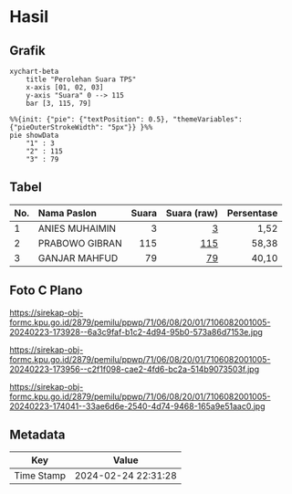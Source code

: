 # Hasil

## Grafik

```mermaid
xychart-beta
    title "Perolehan Suara TPS"
    x-axis [01, 02, 03]
    y-axis "Suara" 0 --> 115
    bar [3, 115, 79]
```

```mermaid
%%{init: {"pie": {"textPosition": 0.5}, "themeVariables": {"pieOuterStrokeWidth": "5px"}} }%%
pie showData
    "1" : 3
    "2" : 115
    "3" : 79
```

## Tabel

| No. | Nama Paslon    | Suara | Suara (raw) | Persentase |
|:--- |:-------------- | -----:| -----------:| ----------:|
| 1   | ANIES MUHAIMIN | 3     | [3][p-1]    | 1,52       |
| 2   | PRABOWO GIBRAN | 115   | [115][p-2]  | 58,38      |
| 3   | GANJAR MAHFUD  | 79    | [79][p-3]   | 40,10      |


[p-1]: https://github.com/gigit-pemilu/pemilu-2024-71-sulawesi-utara/blob/main/pilpres/hitung-suara/sub/71-sulawesi-utara/sub/06-minahasa-utara/sub/08-kalawat/sub/2001-suwaan/sub/005-tps/sub/paslon-1.txt
[p-2]: https://github.com/gigit-pemilu/pemilu-2024-71-sulawesi-utara/blob/main/pilpres/hitung-suara/sub/71-sulawesi-utara/sub/06-minahasa-utara/sub/08-kalawat/sub/2001-suwaan/sub/005-tps/sub/paslon-2.txt
[p-3]: https://github.com/gigit-pemilu/pemilu-2024-71-sulawesi-utara/blob/main/pilpres/hitung-suara/sub/71-sulawesi-utara/sub/06-minahasa-utara/sub/08-kalawat/sub/2001-suwaan/sub/005-tps/sub/paslon-3.txt

## Foto C Plano

https://sirekap-obj-formc.kpu.go.id/2879/pemilu/ppwp/71/06/08/20/01/7106082001005-20240223-173928--6a3c9faf-b1c2-4d94-95b0-573a86d7153e.jpg

https://sirekap-obj-formc.kpu.go.id/2879/pemilu/ppwp/71/06/08/20/01/7106082001005-20240223-173956--c2f1f098-cae2-4fd6-bc2a-514b9073503f.jpg

https://sirekap-obj-formc.kpu.go.id/2879/pemilu/ppwp/71/06/08/20/01/7106082001005-20240223-174041--33ae6d6e-2540-4d74-9468-165a9e51aac0.jpg


## Metadata

| Key        | Value               |
| ---------- | ------------------- |
| Time Stamp | 2024-02-24 22:31:28 |



